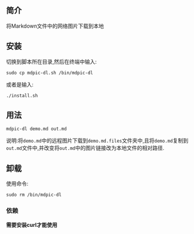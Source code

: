 ## 简介
将Markdown文件中的网络图片下载到本地
## 安装

切换到脚本所在目录,然后在终端中输入:

```
sudo cp mdpic-dl.sh /bin/mdpic-dl
```
或者是输入:

```
./install.sh
```

## 用法

```
mdpic-dl demo.md out.md
```
说明:将`demo.md`中的远程图片下载到`demo.md.files`文件夹中,且将`demo.md`复制到`out.md`文件中,并改变将`out.md`中的图片链接改为本地文件的相对路径.

## 卸载

使用命令:

```
sudo rm /bin/mdpic-dl
```

### 依赖

**需要安装curl才能使用**
